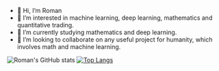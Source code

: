 - 👋 Hi, I’m Roman
- 👀 I’m interested in machine learning, deep learning, mathematics and quantitative trading. 
- 🌱 I’m currently studying mathematics and deep learning.
- 💞️ I’m looking to collaborate on any useful project for humanity, which involves math and machine learning.

![Roman's GitHub stats](https://github-readme-stats.vercel.app/api?username=romanvoyt&show_icons=true&theme=default) 
[![Top Langs](https://github-readme-stats.vercel.app/api/top-langs/?username=romanvoyt&langs_count=5)](https://github.com/anuraghazra/github-readme-stats)

<!---
romanvoyt/romanvoyt is a ✨ special ✨ repository because its `README.md` (this file) appears on your GitHub profile.
You can click the Preview link to take a look at your changes.
--->
